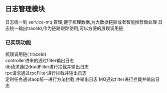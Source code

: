 ## 日志管理模块

日志统一到
service-mq
管理,便于梳理数据,为大数据挖掘或者智能推荐做处理
日志统一输出traceId,作为链路跟踪使用,可以方便的展现调用链

### 已实现功能

梳理调用链(
traceId)  
controller进来的通过filter输出日志  
db请求通过druidFilter进行拦截并输出日志  
rpc请求通过rpcFilter进行拦截并输出日志  
定时任务通过aop统一进行方法拦截,并输出日志
MQ通过filter进行拦截并输出日志
